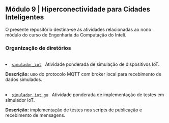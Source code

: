 <h2>Módulo 9 | Hiperconectividade para Cidades Inteligentes</h2>

<p>O presente repositório destina-se às atividades relacionadas ao nono módulo do curso de Engenharia da Computação do Inteli.</p>

<h3>Organização de diretórios</h3><br>

<li><a href="https://github.com/amandafontes/M9-Inteli-Smart-Cities-Hiperconnectivity/tree/main/simulador_iot"><code>simulador_iot</code></a>&nbsp;&nbsp;&nbsp;Atividade ponderada de simulação de dispositivos IoT.<br>
  <p><b>Descrição:</b> uso do protocolo MQTT com broker local para recebimento de dados simulados.</p>
<br>

<li><a href="https://github.com/amandafontes/M9-Inteli-Smart-Cities-Hiperconnectivity/tree/main/simulador_iot_go"><code>simulador_iot_go</code></a>&nbsp;&nbsp;&nbsp;Atividade ponderada de implementação de testes em simulador IoT.<br>
  <p><b>Descrição:</b> implementação de testes nos scripts de publicação e recebimento de mensagens.</p>
<br>